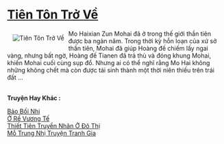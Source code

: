 <a href="https://truyentiki.com/tien-ton-tro-ve.33927/" title="Tiên Tôn Trở Về"><h1>Tiên Tôn Trở Về</h1></a><div style="display:table"><img align="right" style="float: left; padding: 10px;" src="https://truyentiki.com/a/img/str/src/33927.jpg" alt="Tiên Tôn Trở Về">Mo Haixian Zun Mohai đã ở trong thế giới thần tiên được ba ngàn năm. Trong thời kỳ hỗn loạn của xứ sở thần tiên, Mohai đã giúp Hoàng đế chiếm lấy ngai vàng, nhưng bất ngờ, Hoàng đế Tianen đã trả thù và đóng khung Mohai, khiến Mohai cuối cùng sụp đổ. Nhưng ai có thể nghĩ rằng Mo Hai không những không chết mà còn được tái sinh thành một thời niên thiếu trên trái đất ...</div><p><br><b>Truyện Hay Khác :</b></p><a href="https://truyentiki.com/bao-boi-nhi.33926/" alt="Bảo Bối Nhi">Bảo Bối Nhi</a><br/><a href="https://github.com/nownovels/top500/tree/master/truyenhay/33692/" alt="Ở Rể Vương Tế">Ở Rể Vương Tế</a><br/><a href="https://github.com/nownovels/top500/tree/master/truyenhay/33739/" alt="Thiết Tiên Truyền Nhân Ở Đô Thị">Thiết Tiên Truyền Nhân Ở Đô Thị</a><br/><a href="https://www.flickr.com/photos/188164041@N05/49942327862/" alt="Mỗ Trung Nhị Truyện Tranh Gia">Mỗ Trung Nhị Truyện Tranh Gia</a><br/>